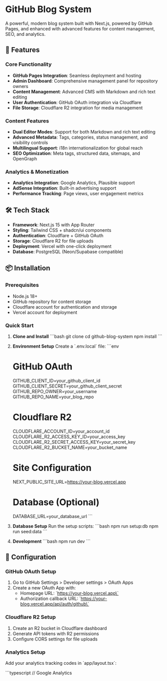 # GitHub Blog System

A powerful, modern blog system built with Next.js, powered by GitHub Pages, and enhanced with advanced features for content management, SEO, and analytics.

## 🚀 Features

### Core Functionality
- **GitHub Pages Integration**: Seamless deployment and hosting
- **Admin Dashboard**: Comprehensive management panel for repository owners
- **Content Management**: Advanced CMS with Markdown and rich text editing
- **User Authentication**: GitHub OAuth integration via Cloudflare
- **File Storage**: Cloudflare R2 integration for media management

### Content Features
- **Dual Editor Modes**: Support for both Markdown and rich text editing
- **Advanced Metadata**: Tags, categories, status management, and visibility controls
- **Multilingual Support**: i18n internationalization for global reach
- **SEO Optimization**: Meta tags, structured data, sitemaps, and OpenGraph

### Analytics & Monetization
- **Analytics Integration**: Google Analytics, Plausible support
- **AdSense Integration**: Built-in advertising support
- **Performance Tracking**: Page views, user engagement metrics

## 🛠 Tech Stack

- **Framework**: Next.js 15 with App Router
- **Styling**: Tailwind CSS + shadcn/ui components
- **Authentication**: Cloudflare + GitHub OAuth
- **Storage**: Cloudflare R2 for file uploads
- **Deployment**: Vercel with one-click deployment
- **Database**: PostgreSQL (Neon/Supabase compatible)

## 📦 Installation

### Prerequisites
- Node.js 18+ 
- GitHub repository for content storage
- Cloudflare account for authentication and storage
- Vercel account for deployment

### Quick Start

1. **Clone and Install**
   \`\`\`bash
   git clone <your-repo-url>
   cd github-blog-system
   npm install
   \`\`\`

2. **Environment Setup**
   Create a \`.env.local\` file:
   \`\`\`env
   # GitHub OAuth
   GITHUB_CLIENT_ID=your_github_client_id
   GITHUB_CLIENT_SECRET=your_github_client_secret
   GITHUB_REPO_OWNER=your_username
   GITHUB_REPO_NAME=your_blog_repo

   # Cloudflare R2
   CLOUDFLARE_ACCOUNT_ID=your_account_id
   CLOUDFLARE_R2_ACCESS_KEY_ID=your_access_key
   CLOUDFLARE_R2_SECRET_ACCESS_KEY=your_secret_key
   CLOUDFLARE_R2_BUCKET_NAME=your_bucket_name

   # Site Configuration
   NEXT_PUBLIC_SITE_URL=https://your-blog.vercel.app
   
   # Database (Optional)
   DATABASE_URL=your_database_url
   \`\`\`

3. **Database Setup**
   Run the setup scripts:
   \`\`\`bash
   npm run setup:db
   npm run seed:data
   \`\`\`

4. **Development**
   \`\`\`bash
   npm run dev
   \`\`\`

## 🔧 Configuration

### GitHub OAuth Setup
1. Go to GitHub Settings > Developer settings > OAuth Apps
2. Create a new OAuth App with:
   - Homepage URL: \`https://your-blog.vercel.app\`
   - Authorization callback URL: \`https://your-blog.vercel.app/api/auth/github\`

### Cloudflare R2 Setup
1. Create an R2 bucket in Cloudflare dashboard
2. Generate API tokens with R2 permissions
3. Configure CORS settings for file uploads

### Analytics Setup
Add your analytics tracking codes in \`app/layout.tsx\`:

\`\`\`typescript
// Google Analytics
<Script src="https://www.googletagmanager.com/gtag/js?id=GA_MEASUREMENT_ID" />

// Plausible Analytics  
<Script defer data-domain="yourdomain.com" src="https://plausible.io/js/script.js" />
\`\`\`

## 📝 Usage

### Admin Access
Only GitHub repository owners and collaborators can access the admin panel at \`/admin\`.

### Creating Posts
1. Navigate to \`/admin\`
2. Click "New Post"
3. Fill in post details and content
4. Choose publication settings
5. Save as draft or publish immediately

### Content Management
- **Status**: Draft, Published, Archived
- **Visibility**: Public, Logged-in users only
- **Pinning**: Feature important posts
- **Multilingual**: Create posts in multiple languages

## 🌐 Deployment

### Vercel Deployment
1. Connect your GitHub repository to Vercel
2. Configure environment variables
3. Deploy with automatic GitHub integration

### Custom Domain
1. Add your domain in Vercel dashboard
2. Configure DNS settings
3. Enable HTTPS (automatic with Vercel)

## 🔍 SEO Features

- **Automatic Sitemaps**: Generated at \`/sitemap.xml\`
- **Robots.txt**: SEO-friendly crawler instructions
- **Meta Tags**: Dynamic Open Graph and Twitter Card tags
- **Structured Data**: JSON-LD for rich search results
- **Performance**: Optimized Core Web Vitals

## 🌍 Internationalization

The system supports multiple languages:
- English (en)
- Spanish (es) 
- French (fr)
- German (de)
- Chinese (zh)

Add new languages by extending \`lib/i18n.ts\`.

## 📊 Analytics

### Built-in Analytics
- Page views tracking
- User engagement metrics
- Popular posts identification
- Traffic source analysis

### Third-party Integration
- Google Analytics 4
- Plausible Analytics
- Custom analytics solutions

## 🛡 Security

- **Authentication**: Secure GitHub OAuth flow
- **Authorization**: Repository-based access control
- **CSRF Protection**: Built-in Next.js security
- **Content Validation**: Input sanitization and validation

## 🤝 Contributing

1. Fork the repository
2. Create a feature branch
3. Make your changes
4. Add tests if applicable
5. Submit a pull request

## 📄 License

MIT License - see LICENSE file for details.

## 🆘 Support

- **Documentation**: Check the \`/docs\` folder
- **Issues**: Report bugs on GitHub Issues
- **Discussions**: Join GitHub Discussions for questions

## 🚀 Roadmap

- [ ] Comment system integration
- [ ] Newsletter subscription
- [ ] Advanced search functionality
- [ ] Theme customization
- [ ] Mobile app companion
- [ ] AI-powered content suggestions

---

Built with ❤️ using Next.js, Tailwind CSS, and modern web technologies.
\`\`\`

